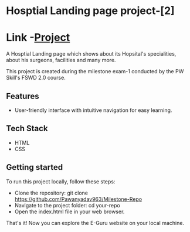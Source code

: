 # Hosptial Landing page project-[2]

# Link -[Project](https://hospital-landing-page-pawanyadav963.netlify.app)

A Hosptial Landing page which shows about its Hopsital's specialities, about his surgeons, facilities and many more.

This project is created during the milestone exam-1 conducted by the PW Skill's FSWD 2.0 course.

## Features

- User-friendly interface with intuitive navigation for easy learning.

## Tech Stack

- HTML
- CSS

## Getting started

To run this project locally, follow these steps:

- Clone the repository: git clone https://github.com/Pawanyadav963/Milestone-Repo
- Navigate to the project folder: cd your-repo
- Open the index.html file in your web browser.

That's it! Now you can explore the E-Guru website on your local machine.
